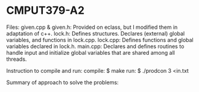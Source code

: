 # CMPUT379-A2

Files:
    given.cpp & given.h: Provided on eclass, but I modified them in adaptation of c++.
    lock.h: Defines structures. Declares (external) global variables, and functions in lock.cpp.
    lock.cpp: Defines functions and global variables declared in lock.h.
    main.cpp: Declares and defines routines to handle input and initialize global variables that are shared among all threads.

Instruction to compile and run:
    compile: $ make
    run: $ ./prodcon 3 <in.txt

Summary of approach to solve the problems:
